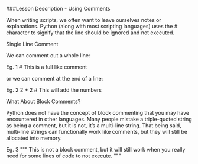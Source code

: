  ###Lesson Description - Using Comments

When writing scripts, we often want to leave ourselves notes or explanations. 
Python (along with most scripting languages) uses the # character to signify
that the line should be ignored and not executed.



Single Line Comment

We can comment out a whole line:

  Eg. 1  # This is a full like comment

or we can comment at the end of a line:

  Eg. 2  2 + 2 # This will add the numbers





What About Block Comments?

Python does not have the concept of block commenting that you may have encountered 
in other languages. Many people mistake a triple-quoted string as being a comment, 
but it is not, it’s a multi-line string. That being said, multi-line strings can 
functionally work like comments, but they will still be allocated into memory.

  Eg. 3
"""
This is not a block comment,
but it will still work when you really need 
for some lines of code to not execute.
"""
  
  
